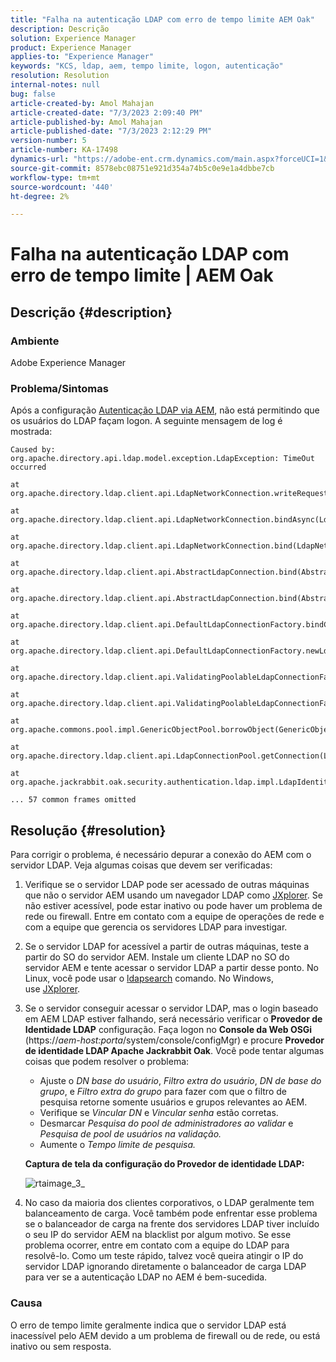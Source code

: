 ```yaml
---
title: "Falha na autenticação LDAP com erro de tempo limite AEM Oak"
description: Descrição
solution: Experience Manager
product: Experience Manager
applies-to: "Experience Manager"
keywords: "KCS, ldap, aem, tempo limite, logon, autenticação"
resolution: Resolution
internal-notes: null
bug: false
article-created-by: Amol Mahajan
article-created-date: "7/3/2023 2:09:40 PM"
article-published-by: Amol Mahajan
article-published-date: "7/3/2023 2:12:29 PM"
version-number: 5
article-number: KA-17498
dynamics-url: "https://adobe-ent.crm.dynamics.com/main.aspx?forceUCI=1&pagetype=entityrecord&etn=knowledgearticle&id=fe7a2b3e-ab19-ee11-8f6e-6045bd006295"
source-git-commit: 8578ebc08751e921d354a74b5c0e9e1a4dbbe7cb
workflow-type: tm+mt
source-wordcount: '440'
ht-degree: 2%

---
```


# Falha na autenticação LDAP com erro de tempo limite | AEM Oak

## Descrição {#description}


### <b>Ambiente</b>

Adobe Experience Manager



### <b>Problema/Sintomas</b>

Após a configuração [Autenticação LDAP via AEM](https://experienceleague.adobe.com/docs/experience-manager-65/administering/security/ldap-config.html?lang=en), não está permitindo que os usuários do LDAP façam logon. A seguinte mensagem de log é mostrada:


```
Caused by: org.apache.directory.api.ldap.model.exception.LdapException: TimeOut occurred

at org.apache.directory.ldap.client.api.LdapNetworkConnection.writeRequest(LdapNetworkConnection.java:4106)

at org.apache.directory.ldap.client.api.LdapNetworkConnection.bindAsync(LdapNetworkConnection.java:1290)

at org.apache.directory.ldap.client.api.LdapNetworkConnection.bind(LdapNetworkConnection.java:1188)

at org.apache.directory.ldap.client.api.AbstractLdapConnection.bind(AbstractLdapConnection.java:127)

at org.apache.directory.ldap.client.api.AbstractLdapConnection.bind(AbstractLdapConnection.java:112)

at org.apache.directory.ldap.client.api.DefaultLdapConnectionFactory.bindConnection(DefaultLdapConnectionFactory.java:64)

at org.apache.directory.ldap.client.api.DefaultLdapConnectionFactory.newLdapConnection(DefaultLdapConnectionFactory.java:107)

at org.apache.directory.ldap.client.api.ValidatingPoolableLdapConnectionFactory.makeObject(ValidatingPoolableLdapConnectionFactory.java:133)

at org.apache.directory.ldap.client.api.ValidatingPoolableLdapConnectionFactory.makeObject(ValidatingPoolableLdapConnectionFactory.java:59)

at org.apache.commons.pool.impl.GenericObjectPool.borrowObject(GenericObjectPool.java:1188)

at org.apache.directory.ldap.client.api.LdapConnectionPool.getConnection(LdapConnectionPool.java:123)

at org.apache.jackrabbit.oak.security.authentication.ldap.impl.LdapIdentityProvider.connect(LdapIdentityProvider.java:771)

... 57 common frames omitted
```



## Resolução {#resolution}


Para corrigir o problema, é necessário depurar a conexão do AEM com o servidor LDAP. Veja algumas coisas que devem ser verificadas:

1. Verifique se o servidor LDAP pode ser acessado de outras máquinas que não o servidor AEM usando um navegador LDAP como [JXplorer](https://jxplorer.org/). Se não estiver acessível, pode estar inativo ou pode haver um problema de rede ou firewall. Entre em contato com a equipe de operações de rede e com a equipe que gerencia os servidores LDAP para investigar.
2. Se o servidor LDAP for acessível a partir de outras máquinas, teste a partir do SO do servidor AEM. Instale um cliente LDAP no SO do servidor AEM e tente acessar o servidor LDAP a partir desse ponto. No Linux, você pode usar o [ldapsearch](https://access.redhat.com/documentation/en-us/red_hat_directory_server/11/html/administration_guide/examples-of-common-ldapsearches) comando. No Windows, use [JXplorer](https://jxplorer.org/).
3. Se o servidor conseguir acessar o servidor LDAP, mas o login baseado em AEM LDAP estiver falhando, será necessário verificar o <b>Provedor de Identidade LDAP</b> configuração. Faça logon no <b>Console da Web OSGi</b> (https://*aem-host:porta*/system/console/configMgr) e procure <b>Provedor de identidade LDAP Apache Jackrabbit Oak</b>. Você pode tentar algumas coisas que podem resolver o problema:

   - Ajuste o *DN base do usuário*, *Filtro extra do usuário*, *DN de base do grupo*, e *Filtro extra do grupo* para fazer com que o filtro de pesquisa retorne somente usuários e grupos relevantes ao AEM.
   - Verifique se *Vincular DN* e *Vincular senha* estão corretas.
   - Desmarcar *Pesquisa do pool de administradores ao validar* e *Pesquisa de pool de usuários na validação.*
   - Aumente o *Tempo limite de pesquisa.*

   <b>Captura de tela da configuração do Provedor de identidade LDAP:</b>


   ![rtaimage_3_](https://helpx.adobe.com/content/dam/help/en/experience-manager/kb/LDAP-error/jcr%3acontent/main-pars/image/rtaimage_3_.png "rtaimage_3_")
4. No caso da maioria dos clientes corporativos, o LDAP geralmente tem balanceamento de carga. Você também pode enfrentar esse problema se o balanceador de carga na frente dos servidores LDAP tiver incluído o seu IP do servidor AEM na blacklist por algum motivo. Se esse problema ocorrer, entre em contato com a equipe do LDAP para resolvê-lo. Como um teste rápido, talvez você queira atingir o IP do servidor LDAP ignorando diretamente o balanceador de carga LDAP para ver se a autenticação LDAP no AEM é bem-sucedida.


### <b>Causa</b>

O erro de tempo limite geralmente indica que o servidor LDAP está inacessível pelo AEM devido a um problema de firewall ou de rede, ou está inativo ou sem resposta.
